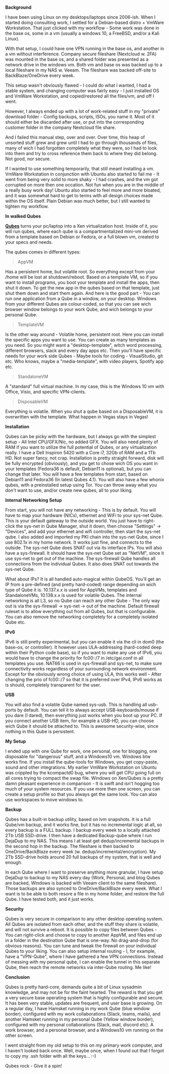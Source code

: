 **Background**

I have been using Linux on my desktops/laptops since 2006-ish. When I started doing consulting work, I settled for a Debian-based distro + VmWare Workstation. That just clicked with my workflow - Some work was done in the base os, some in a vm (usually a windows 10, a FreeBSD, and/or a Kali Linux).

With that setup, I could have one VPN running in the base os, and another in a vm without interference. Company secure fileshare (Nextcloud w. 2FA) was mounted in the base os, and a shared folder was presented as a network drive in the windows vm. Both vm and base os was backed up to a local fileshare in my NAS w. Veeam. The fileshare was backed off-site to BackBlaze/OneDrive every week.

This setup wasn't obviously flawed - I could do what I wanted, I had a stable system, and changing computer was fairly easy - I just installed OS and VmWare Workstation, and copied/restored all the files/vm, and off I went.

However, I always ended up with a lot of work-related stuff in my "private" download folder - Config backups, scripts, ISOs, you name it. Most of it should  either be discarded after use, or put into the corresponding customer folder in the company Nextcloud file share.

And I failed this manual step, over and over. Over time, this heap of unsorted stuff grew and grew until I had to go through thousands of files, many of wich I had forgotten completely what they were, so I had to look into them and try to cross reference them back to where they did belong. Not good, nor secure.

If I wanted to use something temporarily, that still meant installing a vm. VmWare Workstation in conjunction with Ubuntu also started to fail me - It went from being very solid to more shaky - I had crashes, and the vm got corrupted on more then one occation. Not fun when you are in the middle of a really busy work day! Ubuntu also started to feel more and more bloated, and it was somewhat hard to get to terms with all design choices made within the OS itself. Plain Debian was much better, but I still wanted to tighten my workflow.

**In walked Qubes**

**[Qubes](https://qubes-os.org)** turns your pc/laptop into a Xen virtualization host. Inside of it, you will run qubes, where each qube is a compartmentalized mini-vm derived from a template based on Debian or Fedora, or a full blown vm, created to your specs and needs.

The qubes comes in different types:

> AppVM

Has a persistent home, but volatile root. So everything except from your /home will be lost at shutdown/reboot. Based on a template VM, so if you want to install programs, you boot your template and install the apps, then shut it down. To get the new app in the qubes based on that template, just shut them down and start them again. And here is the good part - You can run one application from a Qube in a window, on your desktop. Windows from your different Qubes are colour-coded, so that you can see wich browser window belongs to your work Qube, and wich belongs to your personal Qube.

> TemplateVM

Is the other way around - Volatile home, persistent root. Here you can install the specific apps you want to use. You can create as many templates as you need. So you might want a "desktop-template", witch word processing, different browsers, slack and every day apps etc. Then you'll have specific needs for your work side Qubes - Maybe tools for coding - VisualStudio, git etc. Who knows, maybe a "media-template", with video players, Spotify app etc.

> StandaloneVM

A "standard" full virtual machine. In my case, this is the Windows 10 vm with Office, Visio, and specific VPN-clients.

> DisposableVM

Everything is volatile. When you shut a qube based on a DisposableVM, it is overwritten with the template. What happen in Vegas stays in Vegas!

**Installation**

Qubes can be picky with the hardware, but I always go with the simplest setup - All Intel CPU/GFX/Nic, no added GFX. You will also need plenty of RAM if you want to utilize the full potential of Qubes, or any virtualization really. I have a Dell Inspiron 5420 with a Core i7, 32Gb of RAM and a 1Tb HD. Not super fancy, not crap. Installation is pretty straight forward, disk will be fully encrypted (obviously), and you get to chose wich OS you want in your templates (Fedora36 is default, Debian11 is optional), but you can change that later. You will have a few templates from start, based on Debian11 and Fedora36 (In latest Qubes 4.1). You will also have a few whonix qubes, with a preinstalled setup using Tor. You can throw away what you don't want to use, and/or create new qubes, all to your liking.

**Internal Networking Setup**

From start, you will not have any networking - This is by default. You will have to map your hardware (NICs), ethernet and WiFi to your sys-net Qube. This is your default gateway to the outside world. You just have to right-click the sys-net in Qube Manager, shut it down, then choose "Settings" -> "Devices", and add your ethernet and wifi controller, then start the sys-net qube. I also added and imported my PKI chain into the sys-net Qube, since I use 802.1x in my home network. It works just fine, and connects to the outside. The sys-net Qube does SNAT out via its interface IPs.
You will also have a sys-firewall. It should have the sys-net Qube set as "NetVM", since it use sys-net to get out of the machine. The sys-firewall Qube handles all connections from the individual Qubes. It also does SNAT out towards the sys-net Qube. 

What about IPs? It is all handled auto-magical within QubeOS. You'll get an IP from a pre-defined (and pretty hard-coded) range depending on wich type of Qube it is. 10.137.x.x is used for AppVMs, templates and StandaloneVMs, 10.138.x.x is used for volatile Qubes. The internal networking is all L3, so no Qube can reach any other Qube - The only way out is via the sys-firewall -> sys-net -> out of the machine. Default firewall ruleset is to allow everything out from all Qubes, but that is configurable. You can also remove the networking completely for a completely isolated Qube etc. 

**IPv6**

IPv6 is still pretty experimental, but you can enable it via the cli in dom0 (the base-os, or controller). It however uses ULA-addressing (hard-coded deep within their Python code base), so if you want to make any use of IPv6, you would have to change the priority for fc00::/7 in /etc/gai.conf in all templates you use. NAT66 is used in sys-firewall and sys-net, to make sure connectivity works regardless of your surrounding network environment. Except for the obviously wrong choice of using ULA, this works well - After changing the prio of fc00::/7 so that it is preferred over IPv4, IPv6 works as is should, completely transparent for the user.

**USB**

You will also find a volatile Qube named sys-usb. This is handling all usb-ports by default. You can tell it to always accept USB-keyboards/mouse if you dare (I dared), then everything just works when you boot up your PC. If you connect another USB item, for example a USB-HD, you can choose wich Qube it should be attached to. This is awesome security-wise, since nothing in this Qube is persistent.

**My Setup**

I ended upp with one Qube for work, one personal, one for blogging, one disposable for "dangerous" stuff, and a Windows10 vm. Windows btw works fine. If you install the qube-tools for Windows, you get copy-paste, sound and other integrations. My earlier VmWare Workstation on Ubuntu was crippled by the kcompactd0 bug, where you will get CPU going full on all cores trying to compact the swap file. Windows on Xen/Qubes is a pretty damn pleasant experience in comparison - It is swift and isn't hogging too much of your system resources. If you use more then one screen, you can create a setup profile so that you always get the same look. You can also use workspaces to move windows to.

**Backup**

Qubes has a built-in backup utility, based on lvm snapshots. It is a full Qube/vm backup, and it works fine, but it has no incremental logic at all, so every backup is a FULL backup. I backup every week to a locally attached 2Tb USB SSD-drive. I then have a dedicated Backup-qube where I run DejaDup to my NAS. This means I at least get dedup/incremental backups in the second hop in the backup. The fileshare is then backed to OneDrive/BackBlaze every week (w. dedup/incremental/encryption). My 2Tb SSD-drive holds around 20 full backups of my system, that is well and enough.

In each Qube where I want to preserve anything more granular, I have setup DejaDup to backup to my NAS every day (Work, Personal, and blog Qubes are backed, Windows is backed with Veeam client to the same fileshare). Those backups are also synced to OneDrive/BackBlaze every week. What I want is to be able to both resore a file in my home folder, and restore the full Qube. I have tested both, and it just works.

**Security**

Qubes is very secure in comparison to any other desktop operating system. All Qubes are isolated from each other, and the stuff they share is volatile, and will not survive a reboot. It is possible to copy files between Qubes - You can right-click and choose to copy to another AppVM, and files end up in a folder in the destination Qube that is one-way. No drag-and-drop (for obvious reasons). You can tune and tweak the firewall on your individual Qubes to your liking. You can also setup internal routing - I, for example, have a "VPN-Qube", where I have gathered a few VPN connections. Instead of messing with my personal qube, I can enable the tunnel in this separate Qube, then reach the remote networks via inter-Qube routing. Me like!

**Conclusion**

Qubes is pretty hard-core, demands quite a bit of Linux sysadmin knowledge, and may not be for the faint hearted. The reward is that you get a very secure base operating system that is highly configurable and secure. It has been very stable, updates are frequent, and user base is growing. On a regular day, I have Hamsket running in my work Qube (blue window border), configured with my work collaborations (Slack, teams, mails), and another Hamsket running in my personal Qube (Yellow window border), configured with my personal collaborations (Slack, mail, discord etc). A work browser, and a personal browser, and a Windows10 vm running on the other screen.

I went straight from my old setup to this on my primary work computer, and I haven't looked back once. 
Well, maybe once, when I found out that I forgot to copy my .ssh folder with all the keys... :-)

Qubes rock - Give it a spin!

